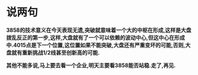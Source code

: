 说两句
====

			

**3858的技术意义在今天表现无遗,突破就意味着一个大的中枢在形成,这样是大盘拨乱反正的第一步,这样,大盘就有了一个可以依赖的波动中心,但这中心在形成中.4015点是下一个位置,这位置如果不能突破,大盘还有严重变坏的可能,否则,大盘就有重新挑战1/2线甚至创新高的可能.**

**其他不能多说,马上要去看一个企业,明天主要看3858能否站稳.走了,再见.**
